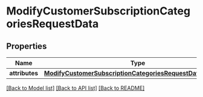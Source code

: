 # ModifyCustomerSubscriptionCategoriesRequestData

## Properties
Name | Type | Description | Notes
------------ | ------------- | ------------- | -------------
**attributes** | [**ModifyCustomerSubscriptionCategoriesRequestDataAttributes**](ModifyCustomerSubscriptionCategoriesRequestDataAttributes.md) |  | [optional] 

[[Back to Model list]](../README.md#documentation-for-models) [[Back to API list]](../README.md#documentation-for-api-endpoints) [[Back to README]](../README.md)


